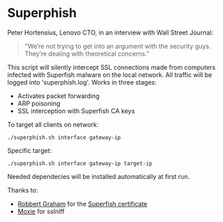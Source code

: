 # Superphish
Peter Hortensius, Lenovo CTO, in an interview with Wall Street Journal:
> "We’re not trying to get into an argument with the security guys. They’re dealing with theoretical concerns."

This script will silently intercept SSL connections made from computers infected with Superfish malware on the local network. All traffic will be logged into 'superphish.log'. Works in three stages:

* Activates packet forwarding
* ARP poisoning
* SSL interception with Superfish CA keys

To target all clients on network:

    ./superphish.sh interface gateway-ip
    
Specific target:

    ./superphish.sh interface gateway-ip target-ip

Needed dependecies will be installed automatically at first run.

Thanks to:
* [Robbert Graham](https://twitter.com/erratarob) for the [Superfish certificate](http://blog.erratasec.com/2015/02/extracting-superfish-certificate.html)
* [Moxie](https://twitter.com/moxie) for sslniff
